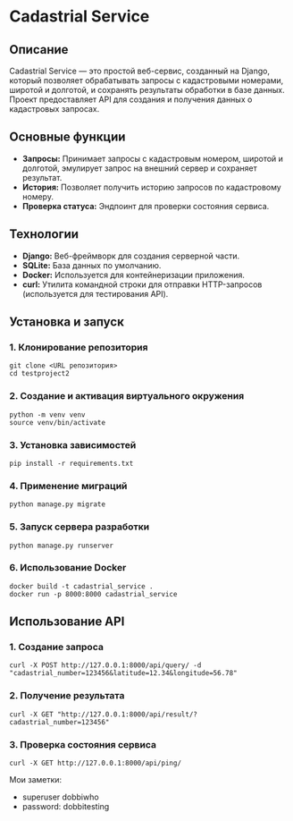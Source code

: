 # Cadastrial Service

## Описание
Cadastrial Service — это простой веб-сервис, созданный на Django, который позволяет обрабатывать запросы с кадастровыми номерами, широтой и долготой, и сохранять результаты обработки в базе данных. Проект предоставляет API для создания и получения данных о кадастровых запросах.

## Основные функции
- **Запросы:** Принимает запросы с кадастровым номером, широтой и долготой, эмулирует запрос на внешний сервер и сохраняет результат.
- **История:** Позволяет получить историю запросов по кадастровому номеру.
- **Проверка статуса:** Эндпоинт для проверки состояния сервиса.

## Технологии
- **Django:** Веб-фреймворк для создания серверной части.
- **SQLite:** База данных по умолчанию.
- **Docker:** Используется для контейнеризации приложения.
- **curl:** Утилита командной строки для отправки HTTP-запросов (используется для тестирования API).

## Установка и запуск

### 1. Клонирование репозитория
```
git clone <URL репозитория>
cd testproject2
```

### 2. Создание и активация виртуального окружения
```
python -m venv venv
source venv/bin/activate
```

### 3. Установка зависимостей
```
pip install -r requirements.txt
```

### 4. Применение миграций
```
python manage.py migrate
```

### 5. Запуск сервера разработки
```
python manage.py runserver
```

### 6. Использование Docker
```
docker build -t cadastrial_service .
docker run -p 8000:8000 cadastrial_service
```

## Использование API

### 1. Создание запроса
```
curl -X POST http://127.0.0.1:8000/api/query/ -d "cadastrial_number=123456&latitude=12.34&longitude=56.78"
```

### 2. Получение результата
```
curl -X GET "http://127.0.0.1:8000/api/result/?cadastrial_number=123456"
```

### 3. Проверка состояния сервиса
```
curl -X GET http://127.0.0.1:8000/api/ping/
```

Мои заметки:
* superuser dobbiwho
* password: dobbitesting